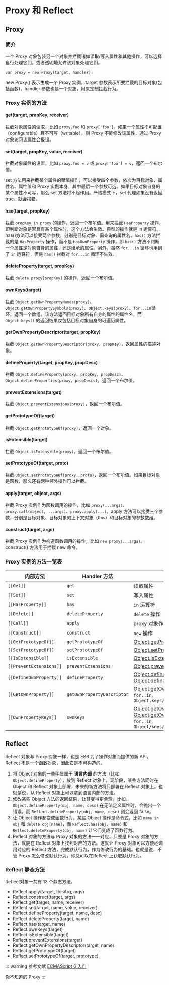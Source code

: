 # Proxy 和 Reflect

## Proxy

### 简介

一个 Proxy 对象包装另一个对象并拦截诸如读取/写入属性和其他操作，可以选择自行处理它们，或者透明地允许该对象处理它们。

`var proxy = new Proxy(target, handler);`

new Proxy() 表示生成一个 Proxy 实例，target 参数表示所要拦截的目标对象(包括函数)，handler 参数也是一个对象，用来定制拦截行为。

### Proxy 实例的方法

#### get(target, propKey, receiver)

拦截对象属性的读取，比如 `proxy.foo` 和 `proxy['foo']`。如果一个属性不可配置（configurable）且不可写（writable），则 Proxy 不能修改该属性，通过 Proxy 对象访问该属性会报错。

#### set(target, propKey, value, receiver)

拦截对象属性的设置，比如 `proxy.foo = v` 或 `proxy['foo'] = v`，返回一个布尔值。

set 方法用来拦截某个属性的赋值操作，可以接受四个参数，依次为目标对象、属性名、属性值和 Proxy 实例本身，其中最后一个参数可选。如果目标对象自身的某个属性不可写，那么 set 方法将不起作用。严格模式下，set 代理如果没有返回 true，就会报错。

#### has(target, propKey)

拦截 `propKey in proxy` 的操作，返回一个布尔值。用来拦截 `HasProperty` 操作，即判断对象是否具有某个属性时，这个方法会生效。典型的操作就是 in 运算符。has()方法可以接受两个参数，分别是目标对象、需查询的属性名。`has()` 方法拦截的是 `HasProperty` 操作，而不是 `HasOwnProperty` 操作，即 `has()` 方法不判断一个属性是对象自身的属性，还是继承的属性。另外，虽然 `for...in` 循环也用到了 `in` 运算符，但是 `has()` 拦截对 `for...in` 循环不生效。

#### deleteProperty(target, propKey)

拦截 `delete proxy[propKey]` 的操作，返回一个布尔值。

#### ownKeys(target)

拦截 `Object.getOwnPropertyNames(proxy)`、`Object.getOwnPropertySymbols(proxy)`、`Object.keys(proxy)`、`for...in`循环，返回一个数组。该方法返回目标对象所有自身的属性的属性名，而 `Object.keys()` 的返回结果仅包括目标对象自身的可遍历属性。

#### getOwnPropertyDescriptor(target, propKey)

拦截 `Object.getOwnPropertyDescriptor(proxy, propKey)`，返回属性的描述对象。

#### defineProperty(target, propKey, propDesc)

拦截 `Object.defineProperty(proxy, propKey, propDesc)`、`Object.defineProperties(proxy, propDescs)`，返回一个布尔值。

#### preventExtensions(target)

拦截 `Object.preventExtensions(proxy)`，返回一个布尔值。

#### getPrototypeOf(target)

拦截 `Object.getPrototypeOf(proxy)`，返回一个对象。

#### isExtensible(target)

拦截 `Object.isExtensible(proxy)`，返回一个布尔值。

#### setPrototypeOf(target, proto)

拦截 `Object.setPrototypeOf(proxy, proto)`，返回一个布尔值。如果目标对象是函数，那么还有两种额外操作可以拦截。

#### apply(target, object, args)

拦截 Proxy 实例作为函数调用的操作，比如 `proxy(...args)`、`proxy.call(object, ...args)`、`proxy.apply(...)`。apply 方法可以接受三个参数，分别是目标对象、目标对象的上下文对象（this）和目标对象的参数数组。

#### construct(target, args)

拦截 Proxy 实例作为构造函数调用的操作，比如 `new proxy(...args)`。 construct() 方法用于拦截 new 命令。

### Proxy 实例的方法一览表

| 内部方法                | Handler 方法               | 何时触发                                                     |
| ----------------------- | -------------------------- | ------------------------------------------------------------ |
| `[[Get]]`               | `get`                      | 读取属性                                                     |
| `[[Set]]`               | `set`                      | 写入属性                                                     |
| `[[HasProperty]]`       | `has`                      | `in` 运算符                                                  |
| `[[Delete]]`            | `deleteProperty`           | `delete` 操作                                                |
| `[[Call]]`              | `apply`                    | proxy 对象作为函数被调用                                     |
| `[[Construct]]`         | `construct`                | `new` 操作                                                   |
| `[[GetPrototypeOf]]`    | `getPrototypeOf`           | [Object.getPrototypeOf](https://developer.mozilla.org/en-US/docs/Web/JavaScript/Reference/Global_Objects/Object/getPrototypeOf) |
| `[[SetPrototypeOf]]`    | `setPrototypeOf`           | [Object.setPrototypeOf](https://developer.mozilla.org/en-US/docs/Web/JavaScript/Reference/Global_Objects/Object/setPrototypeOf) |
| `[[IsExtensible]]`      | `isExtensible`             | [Object.isExtensible](https://developer.mozilla.org/en-US/docs/Web/JavaScript/Reference/Global_Objects/Object/isExtensible) |
| `[[PreventExtensions]]` | `preventExtensions`        | [Object.preventExtensions](https://developer.mozilla.org/en-US/docs/Web/JavaScript/Reference/Global_Objects/Object/preventExtensions) |
| `[[DefineOwnProperty]]` | `defineProperty`           | [Object.defineProperty](https://developer.mozilla.org/en-US/docs/Web/JavaScript/Reference/Global_Objects/Object/defineProperty), [Object.defineProperties](https://developer.mozilla.org/en-US/docs/Web/JavaScript/Reference/Global_Objects/Object/defineProperties) |
| `[[GetOwnProperty]]`    | `getOwnPropertyDescriptor` | [Object.getOwnPropertyDescriptor](https://developer.mozilla.org/en-US/docs/Web/JavaScript/Reference/Global_Objects/Object/getOwnPropertyDescriptor), `for..in`, `Object.keys/values/entries` |
| `[[OwnPropertyKeys]]`   | `ownKeys`                  | [Object.getOwnPropertyNames](https://developer.mozilla.org/en-US/docs/Web/JavaScript/Reference/Global_Objects/Object/getOwnPropertyNames), [Object.getOwnPropertySymbols](https://developer.mozilla.org/en-US/docs/Web/JavaScript/Reference/Global_Objects/Object/getOwnPropertySymbols), `for..in`, `Object/keys/values/entries` |

## Reflect

Reflect 对象与 Proxy 对象一样，也是 ES6 为了操作对象而提供的新 API。Reflect 不是一个函数对象，因此它是不可构造的。

1. 将 Object 对象的一些明显属于 **语言内部** 的方法（比如 `Object.defineProperty`），放到 Reflect 对象上。现阶段，某些方法同时在 Object 和 Reflect 对象上部署，未来的新方法将只部署在 Reflect 对象上。也就是说，从 Reflect 对象上可以拿到语言内部的方法。
2. 修改某些 Object 方法的返回结果，让其变得更合理。比如，`Object.defineProperty(obj, name, desc)` 在无法定义属性时，会抛出一个错误，而 `Reflect.defineProperty(obj, name, desc)` 则会返回 false。
3. 让 Object 操作都变成函数行为。某些 Object 操作是命令式，比如 `name in obj` 和 `delete obj[name]`，而 `Reflect.has(obj, name)` 和 `Reflect.deleteProperty(obj, name)` 让它们变成了函数行为。
4. Reflect 对象的方法与 Proxy 对象的方法一一对应，只要是 Proxy 对象的方法，就能在 Reflect 对象上找到对应的方法。这就让 Proxy 对象可以方便地调用对应的 Reflect 方法，完成默认行为，作为修改行为的基础。也就是说，不管 Proxy 怎么修改默认行为，你总可以在Reflect 上获取默认行为。

### Reflect 静态方法

Reflect对象一共有 13 个静态方法。

- Reflect.apply(target, thisArg, args)
- Reflect.construct(target, args)
- Reflect.get(target, name, receiver)
- Reflect.set(target, name, value, receiver)
- Reflect.defineProperty(target, name, desc)
- Reflect.deleteProperty(target, name)
- Reflect.has(target, name)
- Reflect.ownKeys(target)
- Reflect.isExtensible(target)
- Reflect.preventExtensions(target)
- Reflect.getOwnPropertyDescriptor(target, name)
- Reflect.getPrototypeOf(target)
- Reflect.setPrototypeOf(target, prototype)

::: warning 参考文献
[ECMAScript 6 入门](https://es6.ruanyifeng.com/#docs/proxy)

[你不知道的 Proxy](https://juejin.cn/post/6924442692667572237)
:::